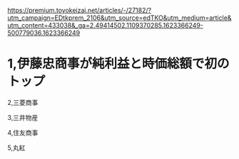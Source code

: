 https://premium.toyokeizai.net/articles/-/27182/?utm_campaign=EDtkprem_2106&utm_source=edTKO&utm_medium=article&utm_content=433038&_ga=2.49414502.1109370285.1623366249-500779036.1623366249
# 1,伊藤忠商事が純利益と時価総額で初のトップ

2,三菱商事

3,三井物産

4,住友商事

5,丸紅
